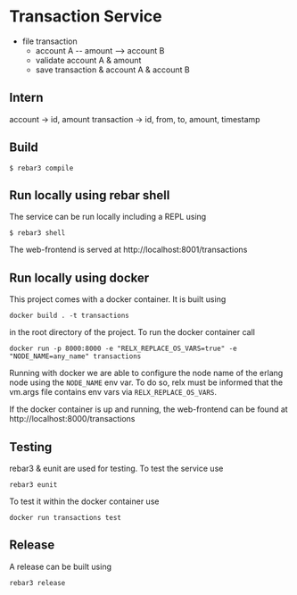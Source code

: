 # Transaction Service

* file transaction
  * account A -- amount --> account B
  * validate account A & amount
  * save transaction & account A & account B

## Intern

account -> id, amount
transaction -> id, from, to, amount, timestamp 

## Build

```
$ rebar3 compile
```

## Run locally using rebar shell

The service can be run locally including a REPL using

```
$ rebar3 shell
```

The web-frontend is served at http://localhost:8001/transactions


## Run locally using docker

This project comes with a docker container. It is built using 

```
docker build . -t transactions
```

in the root directory of the project. To run the docker container call
 
 ```
 docker run -p 8000:8000 -e "RELX_REPLACE_OS_VARS=true" -e "NODE_NAME=any_name" transactions
 ```
 
 Running with docker we are able to configure the node name of the erlang node
 using the `NODE_NAME` env var. To do so, relx must be informed that the 
 vm.args file contains env vars via `RELX_REPLACE_OS_VARS`.
 
 If the docker container is up and running, the web-frontend can be found at
 http://localhost:8000/transactions


## Testing

rebar3 & eunit are used for testing. To test the service use

```
rebar3 eunit
```

To test it within the docker container use

```
docker run transactions test
```


## Release

A release can be built using 

```
rebar3 release
```

